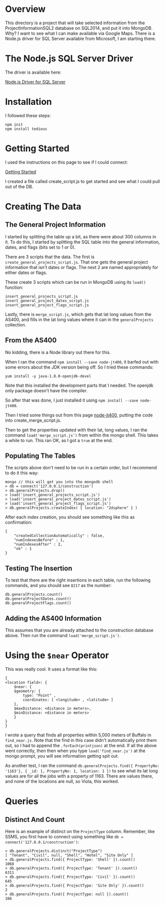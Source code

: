 # Overview

This directory is a project that will take selected information from the ProjectInformationSQL2 database
on SQL2014, and put it into MongoDB. Why? I want to see what I can make available via Google Maps. There
is a Node.js driver for SQL Server available from Microsoft, I am starting there.

# The Node.js SQL Server Driver

The driver is available here:

[Node.js Driver for SQL Server](https://docs.microsoft.com/en-us/sql/connect/node-js/node-js-driver-for-sql-server?view=sql-server-2017)

# Installation

I followed these steps:

    npm init
    npm install tedious

# Getting Started

I used the instructions on this page to see if I could connect:

[Getting Started](http://tediousjs.github.io/tedious/getting-started.html)

I created a file called create_script.js to get started and see what I could pull out of the DB.

# Creating The Data

## The General Project Information

I started by splitting the table up a bit, as there were about 300 columns in it.
To do this, I started by splitting the SQL table into the general information,
dates, and flags (bits set to 1 or 0).

There are 3 scripts that the data. The first is `create_general_projects_script.js`.
That one gets the general project information that isn't dates or flags. The
next 2 are named appropriately for either dates or flags.

These create 3 scripts which can be run in MongoDB using its `load()` function:

    insert_general_projects_script.js
    insert_general_project_dates_script.js
    insert_general_project_flags_script.js

Lastly, there is `merge_script.js`, which gets that lat long values from the AS400,
and fills in the lat long values where it can in the `generalProjects` collection.

## From the AS400

No kidding, there is a Node library out there for this.

When I ran the command `npm install --save node-jt400`, it barfed out with some errors about the JDK
version being off. So I tried these commands:

    yum install -y java-1.8.0-openjdk-devel

Note that this installed the development parts that I needed. The openjdk only package doesn't have the
compiler.

So after that was done, I just installed it using `npm install --save node-jt400`.

Then I tried some things out from this page [node-jt400](https://www.npmjs.com/package/node-jt400),
putting the code into create_merge_script.js.

Then to get the properties updated with their lat, long values, I ran the command `load('merge_script.js')`
from within the mongo shell. This takes a while to run. This ran OK, as I got a `true` at the end.

## Populating The Tables

The scripts above don't need to be run in a certain order, but I recommend to do
it this way:

    mongo // this will get you into the mongodb shell
    > db = connect('127.0.0.1/construction')
    > db.generalProjects.drop()
    > load('insert_general_projects_script.js')
    > load('insert_general_project_dates_script.js')
    > load('insert_general_project_flags_script.js')
    > db.generalProjects.createIndex( { location: "2dsphere" } )

After each index creation, you should see something like this as confirmation:

    {
        "createdCollectionAutomatically" : false,
        "numIndexesBefore" : 1,
        "numIndexesAfter" : 2,
        "ok" : 1
    }

## Testing The Insertion

To test that there are the right insertions in each table, run the following
commands, and you should see `8217` as the number:

    db.generalProjects.count()
    db.generalProjectDates.count()
    db.generalProjectFlags.count()

## Adding the AS400 Information

This assumes that you are already attached to the construction database above.
Then run the command `load('merge_script.js')`.

# Using the `$near` Operator

This was really cool. It uses a format like this:

    {
    <location field>: {
        $near: {
        $geometry: {
            type: "Point" ,
            coordinates: [ <longitude> , <latitude> ]
        },
        $maxDistance: <distance in meters>,
        $minDistance: <distance in meters>
        }
    }
    }

I wrote a query that finds all properties within 5,000 meters of Buffalo in `find_near.js`. Note that
the find in this case didn't automatically print them out, so I had to append the `.forEach(printjson)`
at the end. If all the above went correctly, then then when you type `load('find_near.js')` at the mongo prompt, you will see information getting spit out.

As another test, I ran the command `db.generalProjects.find({ PropertyNo: '1163'}, { _id: 1, PropertyNo: 1, location: 1 })` to see what its lat long values are for all the jobs with a property of 1163.
There are values there, and none of the locations are null, so Viola, this worked.

# Queries

## Distinct And Count

Here is an example of distinct on the `ProjectType` column. Remember, like SSMS, you first have to
connect using something like `db = connect('127.0.0.1/construction')`:

    > db.generalProjects.distinct("ProjectType")
    [ "Tenant", "Civil", null, "Shell", "Hotel", "Site Only" ]
    > db.generalProjects.find({ ProjectType: 'Shell' }).count()
    1068
    > db.generalProjects.find({ ProjectType: 'Tenant' }).count()
    6311
    > db.generalProjects.find({ ProjectType: 'Civil' }).count()
    645
    > db.generalProjects.find({ ProjectType: 'Site Only' }).count()
    2
    > db.generalProjects.find({ ProjectType: null }).count()
    166
